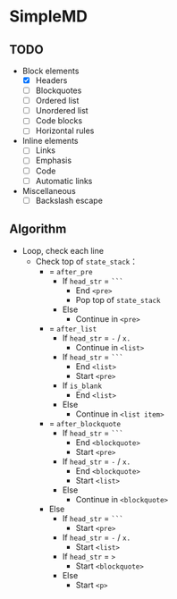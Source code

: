 # SimpleMD

## TODO

- Block elements
  - [x] Headers
  - [ ] Blockquotes
  - [ ] Ordered list
  - [ ] Unordered list
  - [ ] Code blocks
  - [ ] Horizontal rules
- Inline elements
  - [ ] Links
  - [ ] Emphasis
  - [ ] Code
  - [ ] Automatic links
- Miscellaneous
  - [ ] Backslash escape

## Algorithm

- Loop, check each line
  - Check top of `state_stack`：
    - = `after_pre`
      - If `head_str` = ```` ``` ````
        - End `<pre>`
        - Pop top of `state_stack`
      - Else
        - Continue in `<pre>`
    - = `after_list`
      - If `head_str` = `-` / `x.`
        - Continue in `<list>`
      - If `head_str` = ```` ``` ````
        - End `<list>`
        - Start `<pre>`
      - If `is_blank`
        - End `<list>`
      - Else
        - Continue in `<list item>`
    - = `after_blockquote`
      - If `head_str` = ```` ``` ````
        - End `<blockquote>`
        - Start `<pre>`
      - If `head_str` = `-` / `x.`
        - End `<blockquote>`
        - Start `<list>`
      - Else
        - Continue in `<blockquote>`
    - Else
      - If `head_str` = ```` ``` ````
        - Start `<pre>`
      - If `head_str` = `-` / `x.`
        - Start `<list>`
      - If `head_str` = `>`
        - Start `<blockquote>`
      - Else
        - Start `<p>`
